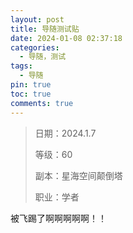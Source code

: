 ```yaml
---
layout: post
title: 导随测试贴
date: 2024-01-08 02:37:18
categories:
  - 导随，测试
tags:
  - 导随
pin: true
toc: true
comments: true
---
```

> 日期：2024.1.7
>
> 等级：60
>
> 副本：星海空间颠倒塔
>
> 职业：学者

被飞踢了啊啊啊啊啊！！